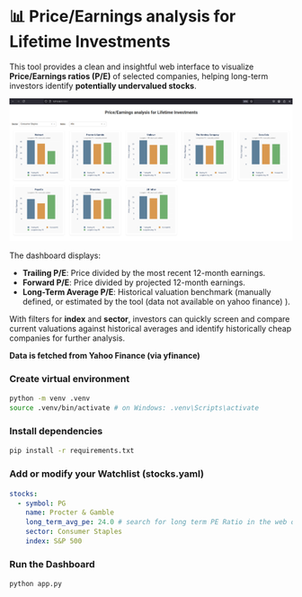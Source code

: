 # 📊 Price/Earnings analysis for Lifetime Investments

This tool provides a clean and insightful web interface to visualize **Price/Earnings ratios (P/E)** of selected companies, helping long-term investors identify **potentially undervalued stocks**.


![image](dashboard.png)

The dashboard displays:

- **Trailing P/E**: Price divided by the most recent 12-month earnings.
- **Forward P/E**: Price divided by projected 12-month earnings.
- **Long-Term Average P/E**: Historical valuation benchmark (manually defined, or estimated by the tool (data not available on yahoo finance) ).

With filters for **index** and **sector**, investors can quickly screen and compare current valuations against historical averages and identify historically cheap companies for further analysis.

**Data is fetched from Yahoo Finance (via yfinance)**

### Create virtual environment

```bash
python -m venv .venv
source .venv/bin/activate # on Windows: .venv\Scripts\activate
```

### Install dependencies
```bash
pip install -r requirements.txt
```

### Add or modify your Watchlist (stocks.yaml)

```yaml 
stocks: 
  - symbol: PG
    name: Procter & Gamble
    long_term_avg_pe: 24.0 # search for long term PE Ratio in the web or let the tool estimate
    sector: Consumer Staples
    index: S&P 500
```

### Run the Dashboard
```bash
python app.py
```
